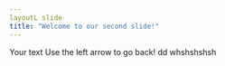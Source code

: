 ```yaml
---
layoutL slide
title: "Welcome to our second slide!"
--- 
```

Your text
Use the left arrow to go back!
dd whshshshsh
